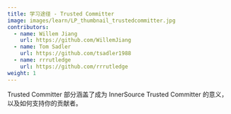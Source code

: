 ```yaml
---
title: 学习途径 - Trusted Committer
image: images/learn/LP_thumbnail_trustedcommitter.jpg
contributors:
  - name: Willem Jiang
    url: https://github.com/WillemJiang
  - name: Tom Sadler
    url: https://github.com/tsadler1988
  - name: rrrutledge
    url: https://github.com/rrrutledge
weight: 1
---
```


Trusted Committer 部分涵盖了成为 InnerSource Trusted Committer 的意义，以及如何支持你的贡献者。

<!--- This file autogenerated from https://github.com/InnerSourceCommons/InnerSourceLearningPath/blob/master/scripts -->